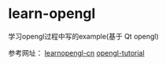 # learn-opengl
学习opengl过程中写的example(基于 Qt opengl)

参考网址：
[learnopengl-cn](https://learnopengl-cn.github.io/)
[opengl-tutorial](http://www.opengl-tutorial.org/cn/)
